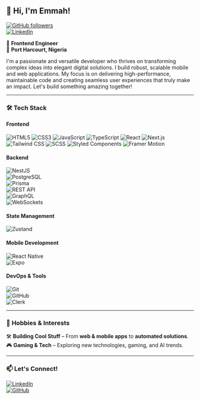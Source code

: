 ## 🌟 **Hi, I'm Emmah!**

[![GitHub followers](https://img.shields.io/github/followers/Emmah-oo?style=social)](https://github.com/Emmah-oo)  
[![LinkedIn](https://img.shields.io/badge/LinkedIn-%230077B5.svg?&style=for-the-badge&logo=linkedin&logoColor=white)](https://www.linkedin.com/in/devemmah)

🚀 **Frontend Engineer**  
📍 **Port Harcourt, Nigeria**

I'm a passionate and versatile developer who thrives on transforming complex ideas into elegant digital solutions. I build robust, scalable mobile and web applications. My focus is on delivering high-performance, maintainable code and creating seamless user experiences that truly make an impact. Let's build something amazing together!

---

### 🛠️ **Tech Stack**

#### **Frontend**  
![HTML5](https://img.shields.io/badge/-HTML5-E34F26?style=flat-square&logo=html5&logoColor=white) ![CSS3](https://img.shields.io/badge/-CSS3-1572B6?style=flat-square&logo=css3&logoColor=white) ![JavaScript](https://img.shields.io/badge/-JavaScript-F7DF1E?style=flat-square&logo=javascript&logoColor=black) ![TypeScript](https://img.shields.io/badge/-TypeScript-007ACC?style=flat-square&logo=typescript&logoColor=white) ![React](https://img.shields.io/badge/-React-61DAFB?style=flat-square&logo=react&logoColor=white) ![Next.js](https://img.shields.io/badge/-Next.js-000000?style=flat-square&logo=next.js) ![Tailwind CSS](https://img.shields.io/badge/-TailwindCSS-38B2AC?style=flat-square&logo=tailwind-css&logoColor=white) ![SCSS](https://img.shields.io/badge/-SCSS-CC6699?style=flat-square&logo=sass&logoColor=white) ![Styled Components](https://img.shields.io/badge/-Styled%20Components-DB7093?style=flat-square&logo=styled-components&logoColor=white) ![Framer Motion](https://img.shields.io/badge/-Framer%20Motion-E10098?style=flat-square&logo=framer&logoColor=white)

#### **Backend**  
![NestJS](https://img.shields.io/badge/-NestJS-E0234E?style=flat-square&logo=nestjs&logoColor=white)  
![PostgreSQL](https://img.shields.io/badge/-PostgreSQL-336791?style=flat-square&logo=postgresql&logoColor=white)  
![Prisma](https://img.shields.io/badge/-Prisma-2D3748?style=flat-square&logo=prisma&logoColor=white)  
![REST API](https://img.shields.io/badge/-REST%20API-02569B?style=flat-square&logo=api&logoColor=white)  
![GraphQL](https://img.shields.io/badge/-GraphQL-E10098?style=flat-square&logo=graphql&logoColor=white)  
![WebSockets](https://img.shields.io/badge/-WebSockets-35495E?style=flat-square&logo=websocket&logoColor=white)

#### **State Management**  
![Zustand](https://img.shields.io/badge/-Zustand-E10098?style=flat-square&logo=redux&logoColor=white)

#### **Mobile Development**  
![React Native](https://img.shields.io/badge/-React%20Native-61DAFB?style=flat-square&logo=react&logoColor=white)  
![Expo](https://img.shields.io/badge/-Expo-000020?style=flat-square&logo=expo&logoColor=white)

#### **DevOps & Tools**  
![Git](https://img.shields.io/badge/-Git-F05032?style=flat-square&logo=git&logoColor=white)  
![GitHub](https://img.shields.io/badge/-GitHub-181717?style=flat-square&logo=github&logoColor=white)  
![Clerk](https://img.shields.io/badge/-Clerk-FFFFFF?style=flat-square&logo=clerk&logoColor=black)

---


### 🎯 **Hobbies & Interests**

🛠️ **Building Cool Stuff** – From **web & mobile apps** to **automated solutions**.  
🎮 **Gaming & Tech** – Exploring new technologies, gaming, and AI trends.

---

### 📫 **Let's Connect!**

[![LinkedIn](https://img.shields.io/badge/LinkedIn-%230077B5.svg?&style=for-the-badge&logo=linkedin&logoColor=white)](https://www.linkedin.com/in/devemmah)  
[![GitHub](https://img.shields.io/badge/GitHub-%23181717.svg?&style=for-the-badge&logo=github&logoColor=white)](https://github.com/Emmah-oo)
